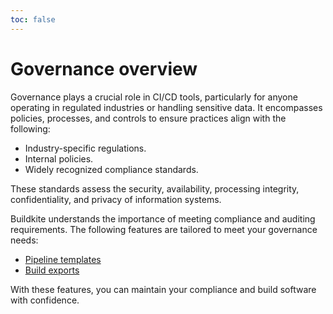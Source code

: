```yaml
---
toc: false
---
```


# Governance overview

Governance plays a crucial role in CI/CD tools, particularly for anyone operating in regulated industries or handling sensitive data. It encompasses policies, processes, and controls to ensure practices align with the following:

- Industry-specific regulations.
- Internal policies.
- Widely recognized compliance standards.

These standards assess the security, availability, processing integrity, confidentiality, and privacy of information systems.

Buildkite understands the importance of meeting compliance and auditing requirements. The following features are tailored to meet your governance needs:

- [Pipeline templates](/docs/pipelines/governance/templates)
- [Build exports](/docs/pipelines/governance/build-exports)

With these features, you can maintain your compliance and build software with confidence.
